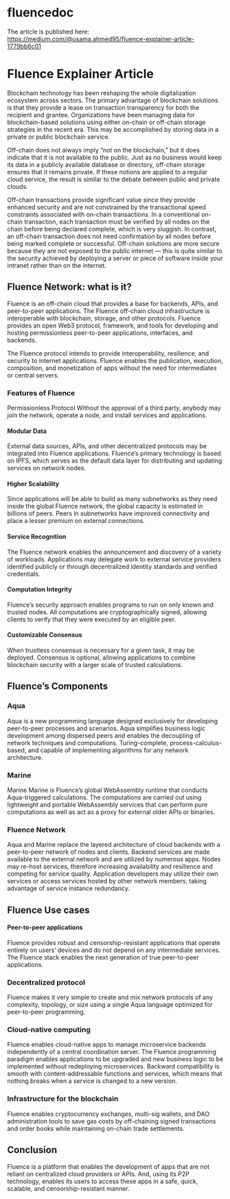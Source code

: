 # fluencedoc


The article is published here: https://medium.com/@usama.ahmed95/fluence-explainer-article-1779bb6c01

# Fluence Explainer Article
Blockchain technology has been reshaping the whole digitalization ecosystem across sectors. The primary advantage of blockchain solutions is that they provide a lease on transaction transparency for both the recipient and grantee. Organizations have been managing data for blockchain-based solutions using either on-chain or off-chain storage strategies in the recent era. This may be accomplished by storing data in a private or public blockchain service.

Off-chain does not always imply “not on the blockchain,” but it does indicate that it is not available to the public. Just as no business would keep its data in a publicly available database or directory, off-chain storage ensures that it remains private. If these notions are applied to a regular cloud service, the result is similar to the debate between public and private clouds.

Off-chain transactions provide significant value since they provide enhanced security and are not constrained by the transactional speed constraints associated with on-chain transactions. In a conventional on-chain transaction, each transaction must be verified by all nodes on the chain before being declared complete, which is very sluggish. In contrast, an off-chain transaction does not need confirmation by all nodes before being marked complete or successful. Off-chain solutions are more secure because they are not exposed to the public internet — this is quite similar to the security achieved by deploying a server or piece of software inside your intranet rather than on the internet.

## Fluence Network: what is it?
Fluence is an off-chain cloud that provides a base for backends, APIs, and peer-to-peer applications. The Fluence off-chain cloud infrastructure is interoperable with blockchain, storage, and other protocols.
Fluence provides an open Web3 protocol, framework, and tools for developing and hosting permissionless peer-to-peer applications, interfaces, and backends.


The Fluence protocol intends to provide interoperability, resilience, and security to internet applications. Fluence enables the publication, execution, composition, and monetization of apps without the need for intermediates or central servers.


### Features of Fluence
Permissionless Protocol
Without the approval of a third party, anybody may join the network, operate a node, and install services and applications.

#### Modular Data
External data sources, APIs, and other decentralized protocols may be integrated into Fluence applications. Fluence’s primary technology is based on IPFS, which serves as the default data layer for distributing and updating services on network nodes.

#### Higher Scalability
Since applications will be able to build as many subnetworks as they need inside the global Fluence network, the global capacity is estimated in billions of peers. Peers in subnetworks have improved connectivity and place a lesser premium on external connections.

#### Service Recognition
The Fluence network enables the announcement and discovery of a variety of workloads. Applications may delegate work to external service providers identified publicly or through decentralized identity standards and verified credentials.

#### Computation Integrity
Fluence’s security approach enables programs to run on only known and trusted nodes. All computations are cryptographically signed, allowing clients to verify that they were executed by an eligible peer.

#### Customizable Consensus
When trustless consensus is necessary for a given task, it may be deployed. Consensus is optional, allowing applications to combine blockchain security with a larger scale of trusted calculations.

## Fluence’s Components

### Aqua
Aqua is a new programming language designed exclusively for developing peer-to-peer processes and scenarios. Aqua simplifies business logic development among dispersed peers and enables the decoupling of network techniques and computations. Turing-complete, process-calculus-based, and capable of implementing algorithms for any network architecture.

### Marine
Marine Marine is Fluence’s global WebAssembly runtime that conducts Aqua-triggered calculations. The computations are carried out using lightweight and portable WebAssembly services that can perform pure computations as well as act as a proxy for external older APIs or binaries.

### Fluence Network
Aqua and Marine replace the layered architecture of cloud backends with a peer-to-peer network of nodes and clients. Backend services are made available to the external network and are utilized by numerous apps. Nodes may re-host services, therefore increasing availability and resilience and competing for service quality. Application developers may utilize their own services or access services hosted by other network members, taking advantage of service instance redundancy.

## Fluence Use cases

#### Peer-to-peer applications
Fluence provides robust and censorship-resistant applications that operate entirely on users’ devices and do not depend on any intermediate services. The Fluence stack enables the next generation of true peer-to-peer applications.

### Decentralized protocol
Fluence makes it very simple to create and mix network protocols of any complexity, topology, or size using a single Aqua language optimized for peer-to-peer programming.

### Cloud-native computing
Fluence enables cloud-native apps to manage microservice backends independently of a central coordination server. The Fluence programming paradigm enables applications to be upgraded and new business logic to be implemented without redeploying microservices. Backward compatibility is smooth with content-addressable functions and services, which means that nothing breaks when a service is changed to a new version.

### Infrastructure for the blockchain
Fluence enables cryptocurrency exchanges, multi-sig wallets, and DAO administration tools to save gas costs by off-chaining signed transactions and order books while maintaining on-chain trade settlements.

## Conclusion
Fluence is a platform that enables the development of apps that are not reliant on centralized cloud providers or APIs. And, using its P2P technology, enables its users to access these apps in a safe, quick, scalable, and censorship-resistant manner.
